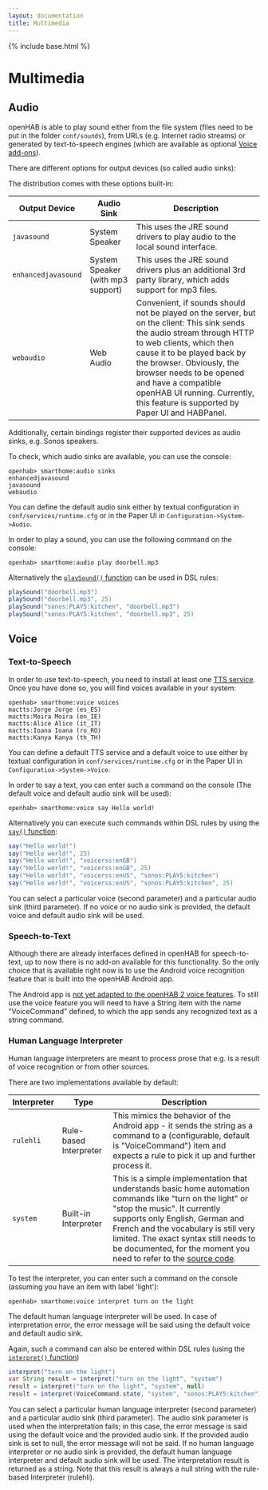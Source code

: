 ```yaml
---
layout: documentation
title: Multimedia
---
```


{% include base.html %}

# Multimedia

## Audio

openHAB is able to play sound either from the file system (files need to be put in the folder `conf/sounds`), from URLs (e.g. Internet radio streams) or generated by text-to-speech engines (which are available as optional [Voice add-ons](/addons.html)).

There are different options for output devices (so called audio sinks):

The distribution comes with these options built-in:

| Output Device       | Audio Sink                        | Description |
|---------------------|-----------------------------------|-------------|
| `javasound`         | System Speaker                    | This uses the JRE sound drivers to play audio to the local sound interface. |
| `enhancedjavasound` | System Speaker (with mp3 support) | This uses the JRE sound drivers plus an additional 3rd party library, which adds support for mp3 files. |
| `webaudio`          | Web Audio                         | Convenient, if sounds should not be played on the server, but on the client: This sink sends the audio stream through HTTP to web clients, which then cause it to be played back by the browser. Obviously, the browser needs to be opened and have a compatible openHAB UI running. Currently, this feature is supported by Paper UI and HABPanel. |

Additionally, certain bindings register their supported devices as audio sinks, e.g. Sonos speakers.

To check, which audio sinks are available, you can use the console:

```text
openhab> smarthome:audio sinks
enhancedjavasound
javasound
webaudio
```

You can define the default audio sink either by textual configuration in `conf/services/runtime.cfg` or in the Paper UI in `Configuration->System->Audio`.

In order to play a sound, you can use the following command on the console:

```text
openhab> smarthome:audio play doorbell.mp3
```

Alternatively the [`playSound()` function](https://www.eclipse.org/smarthome/documentation/javadoc/org/eclipse/smarthome/model/script/actions/Audio.html#playSound-java.lang.String-) can be used in DSL rules:

```java
playSound("doorbell.mp3")
playSound("doorbell.mp3", 25)
playSound("sonos:PLAY5:kitchen", "doorbell.mp3")
playSound("sonos:PLAY5:kitchen", "doorbell.mp3", 25)
```

## Voice

### Text-to-Speech

In order to use text-to-speech, you need to install at least one [TTS service](/addons.html).
Once you have done so, you will find voices available in your system:

```text
openhab> smarthome:voice voices
mactts:Jorge Jorge (es_ES)
mactts:Moira Moira (en_IE)
mactts:Alice Alice (it_IT)
mactts:Ioana Ioana (ro_RO)
mactts:Kanya Kanya (th_TH)
```

You can define a default TTS service and a default voice to use either by textual configuration in `conf/services/runtime.cfg` or in the Paper UI in `Configuration->System->Voice`.

In order to say a text, you can enter such a command on the console (The default voice and default audio sink will be used):

```text
openhab> smarthome:voice say Hello world!
```

Alternatively you can execute such commands within DSL rules by using the [`say()` function](https://www.eclipse.org/smarthome/documentation/javadoc/org/eclipse/smarthome/core/voice/VoiceManager.html#say-java.lang.String-):

```java
say("Hello world!")
say("Hello world!", 25)
say("Hello world!", "voicerss:enGB")
say("Hello world!", "voicerss:enGB", 25)
say("Hello world!", "voicerss:enUS", "sonos:PLAY5:kitchen")
say("Hello world!", "voicerss:enUS", "sonos:PLAY5:kitchen", 25)
```

You can select a particular voice (second parameter) and a particular audio sink (third parameter).
If no voice or no audio sink is provided, the default voice and default audio sink will be used.

### Speech-to-Text

Although there are already interfaces defined in openHAB for speech-to-text, up to now there is no add-on available for this functionality.
So the only choice that is available right now is to use the Android voice recognition feature that is built into the openHAB Android app.

The Android app is [not yet adapted to the openHAB 2 voice features](https://github.com/openhab/openhab-android/issues/242).
To still use the voice feature you will need to have a String item with the name "VoiceCommand" defined, to which the app sends any recognized text as a string command.

### Human Language Interpreter

Human language interpreters are meant to process prose that e.g. is a result of voice recognition or from other sources.

There are two implementations available by default:

| Interpreter | Type                   | Description |
|-------------|------------------------|-------------|
| `rulehli`   | Rule-based Interpreter | This mimics the behavior of the Android app - it sends the string as a command to a (configurable, default is "VoiceCommand") item and expects a rule to pick it up and further process it. |
| `system`    | Built-in Interpreter   | This is a simple implementation that understands basic home automation commands like "turn on the light" or "stop the music". It currently supports only English, German and French and the vocabulary is still very limited. The exact syntax still needs to be documented, for the moment you need to refer to the [source code](https://github.com/eclipse/smarthome/blob/master/bundles/core/org.eclipse.smarthome.core.voice/src/main/java/org/eclipse/smarthome/core/voice/internal/text/StandardInterpreter.java#L37). |

To test the interpreter, you can enter such a command on the console (assuming you have an item with label 'light'):

```text
openhab> smarthome:voice interpret turn on the light
```

The default human language interpreter will be used.
In case of interpretation error, the error message will be said using the default voice and default audio sink.

Again, such a command can also be entered within DSL rules (using the [`interpret()` function](https://www.eclipse.org/smarthome/documentation/javadoc/org/eclipse/smarthome/core/voice/VoiceManager.html#interpret-java.lang.String-))

```java
interpret("turn on the light")
var String result = interpret("turn on the light", "system")
result = interpret("turn on the light", "system", null)
result = interpret(VoiceCommand.state, "system", "sonos:PLAY5:kitchen")
```

You can select a particular human language interpreter (second parameter) and a particular audio sink (third parameter).
The audio sink parameter is used when the interpretation fails; in this case, the error message is said using the default voice and the provided audio sink.
If the provided audio sink is set to null, the error message will not be said.
If no human language interpreter or no audio sink is provided, the default human language interpreter and default audio sink will be used.
The interpretation result is returned as a string.
Note that this result is always a null string with the rule-based Interpreter (rulehli).
